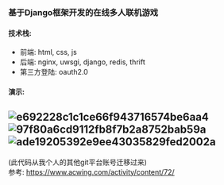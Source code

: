 ### 基于Django框架开发的在线多人联机游戏
#### 技术栈:
* 前端: html, css, js
* 后端: nginx, uwsgi, django, redis, thrift
* 第三方登陆: oauth2.0
#### 演示:
![e692228c1c1ce66f943716574be6aa4](https://github.com/user-attachments/assets/41f18f4f-e236-43fb-aa6b-d25bddf5b064)
![97f80a6cd9112fb8f7b2a8752bab59a](https://github.com/user-attachments/assets/059c7cfa-446c-47e4-b515-7ae16ec25d4b)
![ade19205392e9ee43035829fed2002a](https://github.com/user-attachments/assets/25dd3709-17c2-445d-8d0f-06ca83c64046)
--------
(此代码从我个人的其他git平台账号迁移过来)\
参考: https://www.acwing.com/activity/content/72/
